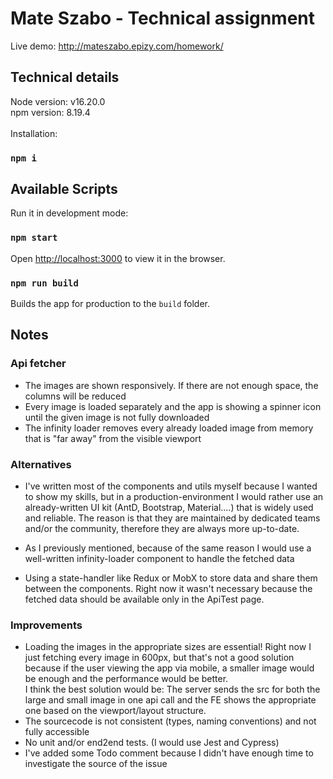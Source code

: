 # Mate Szabo - Technical assignment

Live demo: http://mateszabo.epizy.com/homework/

## Technical details
Node version: v16.20.0\
npm version: 8.19.4\
\
Installation:
### `npm i`

## Available Scripts
Run it in development mode:

### `npm start`

Open [http://localhost:3000](http://localhost:3000) to view it in the browser.
### `npm run build`

Builds the app for production to the `build` folder.

## Notes
### Api fetcher
* The images are shown responsively.
If there are not enough space, the columns will be reduced
* Every image is loaded separately and the app is showing a spinner icon until the given image is not fully downloaded
* The infinity loader removes every already loaded image from memory that is "far away" from the visible viewport


### Alternatives
* I've written most of the components and utils myself because I wanted to show my skills, but in a production-environment
I would rather use an already-written UI kit (AntD, Bootstrap, Material....) that is widely used and
reliable. The reason is that they are maintained by dedicated teams
  and/or the community, therefore they are always more up-to-date.

* As I previously mentioned, because of the same reason I would
  use a well-written infinity-loader component to handle the fetched data

* Using a state-handler like Redux or MobX to store data and share them
  between the components. Right now it wasn't necessary because the fetched
  data should be available only in the ApiTest page.

### Improvements
* Loading the images in the appropriate sizes are essential!
Right now I just fetching every image in 600px, but that's not a
good solution because if the user viewing the app via mobile, a
smaller image would be enough and the performance would be better.\
I think the best solution would be: The server sends the src for both the large and small image in one api call and the FE shows the appropriate one based on the viewport/layout structure.
* The sourcecode is not consistent (types, naming conventions) and not fully accessible
* No unit and/or end2end tests. (I would use Jest and Cypress)
* I've added some Todo comment because I didn't have enough time to investigate the source of the issue